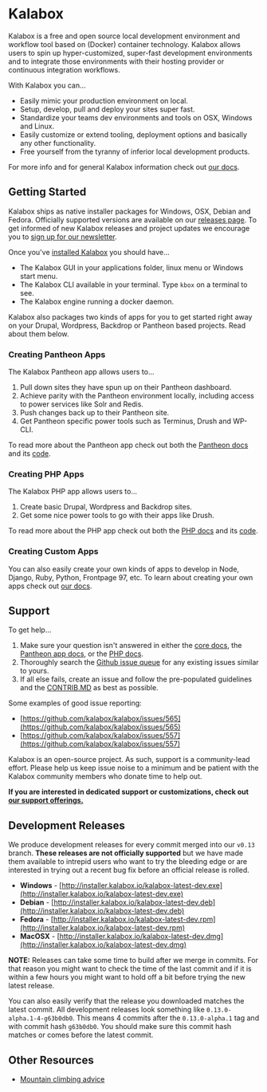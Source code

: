 Kalabox
=======

Kalabox is a free and open source local development environment and workflow tool based on (Docker) container technology. Kalabox allows users to spin up hyper-customized, super-fast development environments and to integrate those environments with their hosting provider or continuous integration workflows.

With Kalabox you can...

  * Easily mimic your production environment on local.
  * Setup, develop, pull and deploy your sites super fast.
  * Standardize your teams dev environments and tools on OSX, Windows and Linux.
  * Easily customize or extend tooling, deployment options and basically any other functionality.
  * Free yourself from the tyranny of inferior local development products.
 
For more info and for general Kalabox information check out [our docs](http://docs.kalabox.io).

Getting Started
---------------

Kalabox ships as native installer packages for Windows, OSX, Debian and Fedora. Officially supported versions are available on our [releases page](https://github.com/kalabox/kalabox/releases). To get informed of new Kalabox releases and project updates we encourage you to [sign up for our newsletter](http://www.kalabox.io/).

Once you've [installed Kalabox](http://docs.kalabox.io/users/install/#installation) you should have...

  * The Kalabox GUI in your applications folder, linux menu or Windows start menu.
  * The Kalabox CLI available in your terminal. Type `kbox` on a terminal to see.
  * The Kalabox engine running a docker daemon.

Kalabox also packages two kinds of apps for you to get started right away on your Drupal, Wordpress, Backdrop or Pantheon based projects. Read about them below.

### Creating Pantheon Apps

The Kalabox Pantheon app allows users to...

1. Pull down sites they have spun up on their Pantheon dashboard.
2. Achieve parity with the Pantheon environment locally, including access to power services like Solr and Redis.
3. Push changes back up to their Pantheon site.
4. Get Pantheon specific power tools such as Terminus, Drush and WP-CLI.

To read more about the Pantheon app check out both the [Pantheon docs](http://pantheon.kalabox.io/) and its [code](https://github.com/kalabox/kalabox-app-pantheon).

### Creating PHP Apps

The Kalabox PHP  app allows users to...

1. Create basic Drupal, Wordpress and Backdrop sites.
2. Get some nice power tools to go with their apps like Drush.

To read more about the PHP app check out both the [PHP docs](http://php.kalabox.io/) and its [code](https://github.com/kalabox/kalabox-app-php).

### Creating Custom Apps

You can also easily create your own kinds of apps to develop in Node, Django, Ruby, Python, Frontpage 97, etc. To learn about creating your own apps check out [our docs](http://docs.kalabox.io).

Support
-------

To get help...

  1. Make sure your question isn't answered in either the [core docs](http://support.kalabox.io/solution/categories), the [Pantheon app docs](http://pantheon.kalabox.io/), or the [PHP docs](http://php.kalabox.io/).
  2. Thoroughly search the [Github issue queue](https://github.com/kalabox/kalabox/issues) for any existing issues similar to yours.
  3. If all else fails, create an issue and follow the pre-populated guidelines and the [CONTRIB.MD](https://raw.githubusercontent.com/kalabox/kalabox/v0.13/CONTRIBUTING.md) as best as possible.

Some examples of good issue reporting:

  - [https://github.com/kalabox/kalabox/issues/565](https://github.com/kalabox/kalabox/issues/565)
  - [https://github.com/kalabox/kalabox/issues/557](https://github.com/kalabox/kalabox/issues/557)

Kalabox is an open-source project. As such, support is a community-lead effort. Please help us keep issue noise to a minimum and be patient with the Kalabox community members who donate time to help out.

**If you are interested in dedicated support or customizations, check out [our support offerings.](http://kalabox.io/support)**

Development Releases
--------------------

We produce development releases for every commit merged into our `v0.13` branch. **These releases are not officially supported** but we have made them available to intrepid users who want to try the bleeding edge or are interested in trying out a recent bug fix before
an official release is rolled.

  * **Windows** - [http://installer.kalabox.io/kalabox-latest-dev.exe](http://installer.kalabox.io/kalabox-latest-dev.exe)
  * **Debian** - [http://installer.kalabox.io/kalabox-latest-dev.deb](http://installer.kalabox.io/kalabox-latest-dev.deb)
  * **Fedora** - [http://installer.kalabox.io/kalabox-latest-dev.rpm](http://installer.kalabox.io/kalabox-latest-dev.rpm)
  * **MacOSX** - [http://installer.kalabox.io/kalabox-latest-dev.dmg](http://installer.kalabox.io/kalabox-latest-dev.dmg)

**NOTE:** Releases can take some time to build after we merge in commits. For that reason you might want to check the time of the last commit and if it is within a few hours you might want to hold off a bit before trying the new latest release.

You can also easily verify that the release you downloaded matches the latest commit. All development releases look something like `0.13.0-alpha.1-4-g63b0db0`. This means 4 commits after the `0.13.0-alpha.1` tag and with commit hash `g63b0db0`. You should make sure this commit hash matches or comes before the latest commit.

Other Resources
---------------

* [Mountain climbing advice](https://www.youtube.com/watch?v=tkBVDh7my9Q)

